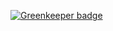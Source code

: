 
[![Greenkeeper badge](https://badges.greenkeeper.io/anilpdv/yelpcamp.svg)](https://greenkeeper.io/)
